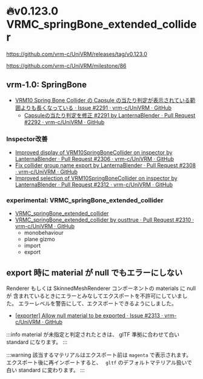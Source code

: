 # 🔥v0.123.0 VRMC_springBone_extended_collider

https://github.com/vrm-c/UniVRM/releases/tag/v0.123.0

https://github.com/vrm-c/UniVRM/milestone/86

## vrm-1.0: SpringBone

- [VRM10 Spring Bone Collider の Capsule の当たり判定が表示されている範囲よりも長くなっている · Issue #2291 · vrm-c/UniVRM · GitHub](https://github.com/vrm-c/UniVRM/issues/2291)
  - [Capsuleの当たり判定を修正 #2291 by LanternaBlender · Pull Request #2292 · vrm-c/UniVRM · GitHub](https://github.com/vrm-c/UniVRM/pull/2292)

### Inspector改善

- [Improved display of VRM10SpringBoneCollider on inspector by LanternaBlender · Pull Request #2306 · vrm-c/UniVRM · GitHub](https://github.com/vrm-c/UniVRM/pull/2306)
- [Fix collider group name export by LanternaBlender · Pull Request #2308 · vrm-c/UniVRM · GitHub](https://github.com/vrm-c/UniVRM/pull/2308)
- [Improved selection of VRM10SpringBoneCollider on inspector by LanternaBlender · Pull Request #2312 · vrm-c/UniVRM · GitHub](https://github.com/vrm-c/UniVRM/pull/2312)

### experimental: VRMC_springBone_extended_collider

- [VRMC_springBone_extended_collider](/api/spring/VRMC_springBone_extended_collider/)
- [VRMC_springBone_extended_collider by ousttrue · Pull Request #2310 · vrm-c/UniVRM · GitHub](https://github.com/vrm-c/UniVRM/pull/2310)
  - monobehaviour
  - plane gizmo
  - import
  - export

## export 時に material が null でもエラーにしない

Renderer もしくは SkinnedMeshRenderer コンポーネントの materials に null が
含まれているときにエラーとみなしてエクスポートを不許可にしていました。
エラーレベルを警告にして、エクスポートできるようにしました。

- [\[exporter\] Allow null material to be exported · Issue #2313 · vrm-c/UniVRM · GitHub](https://github.com/vrm-c/UniVRM/issues/2313)

:::info
material が未指定と判定されたときは、 glTF 準拠に合わせて白い standard になります。
:::

:::warning
該当するマテリアルはエクスポート前は `magenta` で表示されます。
エクスポート後に再インポートすると、 `
gltf` のデフォルトマテリアル扱いで白い standard に変わります。
:::
